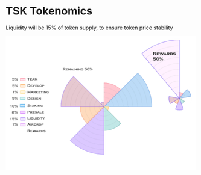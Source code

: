 # TSK Tokenomics

Liquidity will be 15% of token supply, to ensure token price stability

![](../.gitbook/assets/tokenomicsGitBook.jpg)
